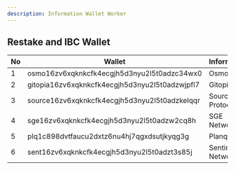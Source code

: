```yaml
---
description: Information Wallet Worker
---
```


## Restake and IBC Wallet

| No  | Wallet  | Informations   |
|---|---|---|
|  1 |osmo16zv6xqknkcfk4ecgjh5d3nyu2l5t0adzc34wx0   | Osmosis  |
|  2 |gitopia16zv6xqknkcfk4ecgjh5d3nyu2l5t0adzwjpfl7  | Gitopia   |
|  3 |source16zv6xqknkcfk4ecgjh5d3nyu2l5t0adzkelqqr  | Source Protocol  |
|  4 |sge16zv6xqknkcfk4ecgjh5d3nyu2l5t0adzw2cq8h   | SGE Network   |
|  5 |plq1c898dvtfaucu2dxtz6nu4hj7qgxdsutjkyqg3g   | Planq   |
|  6 |sent16zv6xqknkcfk4ecgjh5d3nyu2l5t0adzt3s85j   | Sentinel Network   |